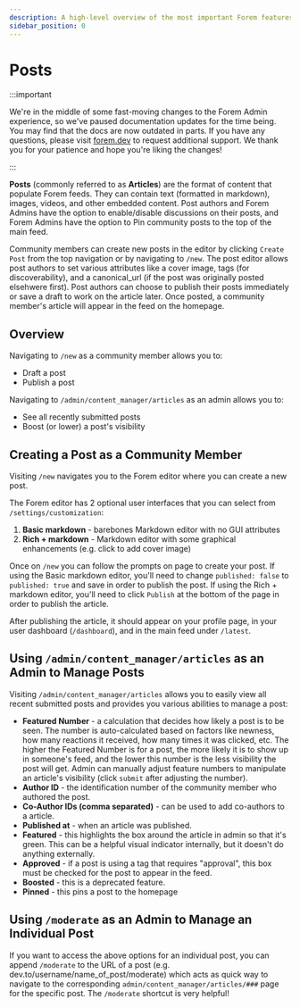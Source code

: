 ```yaml
---
description: A high-level overview of the most important Forem features.
sidebar_position: 0
---
```


# Posts

:::important

We're in the middle of some fast-moving changes to the Forem Admin experience, so we've paused documentation updates for the time being. You may find that the docs are now outdated in parts. If you have any questions, please visit [forem.dev](https://forem.dev) to request additional support. We thank you for your patience and hope you're liking the changes!

:::

**Posts** (commonly referred to as **Articles**) are the format of content that populate Forem feeds. They can contain text (formatted in markdown), images, videos, and other embedded content. Post authors and Forem Admins have the option to enable/disable discussions on their posts, and Forem Admins have the option to Pin community posts to the top of the main feed.

Community members can create new posts in the editor by clicking `Create Post` from the top navigation or by navigating to `/new`. The post editor allows post authors to set various attributes like a cover image, tags (for discoverability), and a canonical_url (if the post was originally posted elsehwere first). Post authors can choose to publish their posts immediately or save a draft to work on the article later. Once posted, a community member's article will appear in the feed on the homepage.

## Overview

Navigating to `/new` as a community member allows you to:

- Draft a post
- Publish a post

Navigating to `/admin/content_manager/articles` as an admin allows you to:

- See all recently submitted posts
- Boost (or lower) a post's visibility

## Creating a Post as a Community Member

Visiting `/new` navigates you to the Forem editor where you can create a new post.

The Forem editor has 2 optional user interfaces that you can select from `/settings/customization`:

1. **Basic markdown** - barebones Markdown editor with no GUI attributes
2. **Rich + markdown** - Markdown editor with some graphical enhancements (e.g. click to add cover image)

Once on `/new` you can follow the prompts on page to create your post. If using the Basic markdown editor, you'll need to change `published: false` to `published: true` and save in order to publish the post. If using the Rich + markdown editor, you'll need to click `Publish` at the bottom of the page in order to publish the article.

After publishing the article, it should appear on your profile page, in your user dashboard (`/dashboard`), and in the main feed under `/latest`.

## Using `/admin/content_manager/articles` as an Admin to Manage Posts

Visiting `/admin/content_manager/articles` allows you to easily view all recent submitted posts and provides you various abilities to manage a post:

- **Featured Number** - a calculation that decides how likely a post is to be seen. The number is auto-calculated based on factors like newness, how many reactions it received, how many times it was clicked, etc. The higher the Featured Number is for a post, the more likely it is to show up in someone's feed, and the lower this number is the less visibility the post will get. Admin can manually adjust feature numbers to manipulate an article's visibility (click `submit` after adjusting the number).
- **Author ID** - the identification number of the community member who authored the post.
- **Co-Author IDs (comma separated)** - can be used to add co-authors to a article.
- **Published at** - when an article was published.
- **Featured** - this highlights the box around the article in admin so that it's green. This can be a helpful visual indicator internally, but it doesn't do anything externally.
- **Approved** - if a post is using a tag that requires "approval", this box must be checked for the post to appear in the feed.
- **Boosted** - this is a deprecated feature.
- **Pinned** - this pins a post to the homepage

## Using `/moderate` as an Admin to Manage an Individual Post

If you want to access the above options for an individual post, you can append `/moderate` to the URL of a post (e.g. dev.to/username/name_of_post/moderate) which acts as quick way to navigate to the corresponding `admin/content_manager/articles/###` page for the specific post. The `/moderate` shortcut is very helpful!
